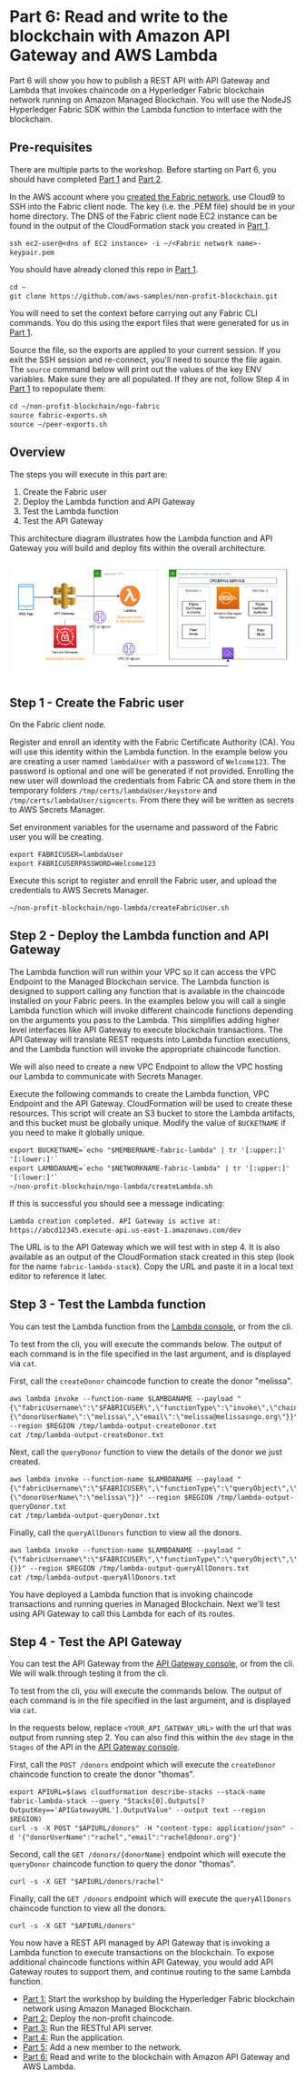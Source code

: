 # Part 6: Read and write to the blockchain with Amazon API Gateway and AWS Lambda

Part 6 will show you how to publish a REST API with API Gateway and Lambda that invokes chaincode on a Hyperledger Fabric blockchain network running on Amazon Managed Blockchain.  You will use the NodeJS Hyperledger Fabric SDK within the Lambda function to interface with the blockchain.

## Pre-requisites
 There are multiple parts to the workshop.  Before starting on Part 6, you should have completed [Part 1](../ngo-fabric/README.md) and [Part 2](../ngo-chaincode/README.md).

 In the AWS account where you [created the Fabric network](../ngo-fabric/README.md), use Cloud9 to SSH into the Fabric client node. The key (i.e. the .PEM file) should be in your home directory. The DNS of the Fabric client node EC2 instance can be found in the output of the CloudFormation stack you created in [Part 1](../ngo-fabric/README.md).

```
ssh ec2-user@<dns of EC2 instance> -i ~/<Fabric network name>-keypair.pem
```

You should have already cloned this repo in [Part 1](../ngo-fabric/README.md).

```
cd ~
git clone https://github.com/aws-samples/non-profit-blockchain.git
```

You will need to set the context before carrying out any Fabric CLI commands. You do this 
using the export files that were generated for us in [Part 1](../ngo-fabric/README.md).

Source the file, so the exports are applied to your current session. If you exit the SSH 
session and re-connect, you'll need to source the file again. The `source` command below
will print out the values of the key ENV variables. Make sure they are all populated. If
they are not, follow Step 4 in [Part 1](../ngo-fabric/README.md) to repopulate them:

```
cd ~/non-profit-blockchain/ngo-fabric
source fabric-exports.sh
source ~/peer-exports.sh 
```

## Overview

The steps you will execute in this part are:

1. Create the Fabric user
2. Deploy the Lambda function and API Gateway
3. Test the Lambda function
4. Test the API Gateway

This architecture diagram illustrates how the Lambda function and API Gateway you will build and deploy fits within the overall architecture.

![Architecture Diagram](./Lambda%20API%20AMB%20Workshop%20Diagram.png)

## Step 1 - Create the Fabric user
On the Fabric client node.

Register and enroll an identity with the Fabric Certificate Authority (CA). You will use this identity within the Lambda function. In the example below you are creating a user named `lambdaUser` with a password of `Welcome123`.  The password is optional and one will be generated if not provided.  Enrolling the new user will download the credentials from Fabric CA and store them in the temporary folders `/tmp/certs/lambdaUser/keystore` and `/tmp/certs/lambdaUser/signcerts`. From there they will be written as secrets to AWS Secrets Manager.

Set environment variables for the username and password of the Fabric user you will be creating.

```
export FABRICUSER=lambdaUser
export FABRICUSERPASSWORD=Welcome123
```

Execute this script to register and enroll the Fabric user, and upload the credentials to AWS Secrets Manager.

```
~/non-profit-blockchain/ngo-lambda/createFabricUser.sh
```

## Step 2 - Deploy the Lambda function and API Gateway

The Lambda function will run within your VPC so it can access the VPC Endpoint to the Managed Blockchain service. The Lambda function is designed to support calling any function that is available in the chaincode installed on your Fabric peers. In the examples below you will call a single Lambda function which will invoke different chaincode functions depending on the arguments you pass to the Lambda. This simplifies adding higher level interfaces like API Gateway to execute blockchain transactions. The API Gateway will translate REST requests into Lambda function executions, and the Lambda function will invoke the appropriate chaincode function.

We will also need to create a new VPC Endpoint to allow the VPC hosting our Lambda to communicate with Secrets Manager.  

Execute the following commands to create the Lambda function, VPC Endpoint and the API Gateway. CloudFormation will be used to create these resources. This script will create an S3 bucket to store the Lambda artifacts, and this bucket must be globally unique.  Modify the value of `BUCKETNAME` if you need to make it globally unique.

```
export BUCKETNAME=`echo "$MEMBERNAME-fabric-lambda" | tr '[:upper:]' '[:lower:]'`
export LAMBDANAME=`echo "$NETWORKNAME-fabric-lambda" | tr '[:upper:]' '[:lower:]'`
~/non-profit-blockchain/ngo-lambda/createLambda.sh
```

If this is successful you should see a message indicating:

```
Lambda creation completed. API Gateway is active at:
https://abcd12345.execute-api.us-east-1.amazonaws.com/dev
```

The URL is to the API Gateway which we will test with in step 4. It is also available as an output of the CloudFormation stack created in this step (look for the name `fabric-lambda-stack`). Copy the URL and paste it in a local text editor to reference it later.

## Step 3 - Test the Lambda function

You can test the Lambda function from the [Lambda console](https://console.aws.amazon.com/lambda), or from the cli.

To test from the cli, you will execute the commands below.  The output of each command is in the file specified in the last argument, and is displayed via `cat`.

First, call the `createDonor` chaincode function to create the donor "melissa".
```
aws lambda invoke --function-name $LAMBDANAME --payload "{\"fabricUsername\":\"$FABRICUSER\",\"functionType\":\"invoke\",\"chaincodeFunction\":\"createDonor\",\"chaincodeFunctionArgs\":{\"donorUserName\":\"melissa\",\"email\":\"melissa@melissasngo.org\"}}" --region $REGION /tmp/lambda-output-createDonor.txt
cat /tmp/lambda-output-createDonor.txt
```

Next, call the `queryDonor` function to view the details of the donor we just created.
```
aws lambda invoke --function-name $LAMBDANAME --payload "{\"fabricUsername\":\"$FABRICUSER\",\"functionType\":\"queryObject\",\"chaincodeFunction\":\"queryDonor\",\"chaincodeFunctionArgs\":{\"donorUserName\":\"melissa\"}}" --region $REGION /tmp/lambda-output-queryDonor.txt
cat /tmp/lambda-output-queryDonor.txt
```

Finally, call the `queryAllDonors` function to view all the donors.
```
aws lambda invoke --function-name $LAMBDANAME --payload "{\"fabricUsername\":\"$FABRICUSER\",\"functionType\":\"queryObject\",\"chaincodeFunction\":\"queryAllDonors\",\"chaincodeFunctionArgs\":{}}" --region $REGION /tmp/lambda-output-queryAllDonors.txt
cat /tmp/lambda-output-queryAllDonors.txt
```

You have deployed a Lambda function that is invoking chaincode transactions and running queries in Managed Blockchain. Next we'll test using API Gateway to call this Lambda for each of its routes.

## Step 4 - Test the API Gateway

You can test the API Gateway from the [API Gateway console](https://console.aws.amazon.com/apigateway), or from the cli.  We will walk through testing it from the cli.

To test from the cli, you will execute the commands below.  The output of each command is in the file specified in the last argument, and is displayed via `cat`.

In the requests below, replace `<YOUR_API_GATEWAY_URL>` with the url that was output from running step 2.  You can also find this within the `dev` stage in the `Stages` of the API in the [API Gateway console](https://console.aws.amazon.com/apigateway).

First, call the `POST /donors` endpoint which will execute the `createDonor` chaincode function to create the donor "thomas".

```
export APIURL=$(aws cloudformation describe-stacks --stack-name fabric-lambda-stack --query "Stacks[0].Outputs[?OutputKey=='APIGatewayURL'].OutputValue" --output text --region $REGION)
curl -s -X POST "$APIURL/donors" -H "content-type: application/json" -d '{"donorUserName":"rachel","email":"rachel@donor.org"}'
```

Second, call the `GET /donors/{donorName}` endpoint which will execute the `queryDonor` chaincode function to query the donor "thomas".

```
curl -s -X GET "$APIURL/donors/rachel" 
```

Finally, call the `GET /donors` endpoint which will execute the `queryAllDonors` chaincode function to view all the donors.

```
curl -s -X GET "$APIURL/donors" 
```

You now have a REST API managed by API Gateway that is invoking a Lambda function to execute transactions on the blockchain.  To expose additional chaincode functions within API Gateway, you would add API Gateway routes to support them, and continue routing to the same Lambda function.   

* [Part 1:](../ngo-fabric/README.md) Start the workshop by building the Hyperledger Fabric blockchain network using Amazon Managed Blockchain.
* [Part 2:](../ngo-chaincode/README.md) Deploy the non-profit chaincode. 
* [Part 3:](../ngo-rest-api/README.md) Run the RESTful API server. 
* [Part 4:](../ngo-ui/README.md) Run the application. 
* [Part 5:](../new-member/README.md) Add a new member to the network. 
* [Part 6:](../ngo-lambda/README.md) Read and write to the blockchain with Amazon API Gateway and AWS Lambda.
